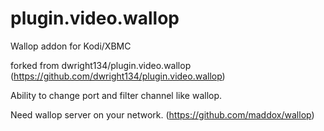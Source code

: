 # plugin.video.wallop
Wallop addon for Kodi/XBMC

forked from dwright134/plugin.video.wallop (https://github.com/dwright134/plugin.video.wallop)

Ability to change port and filter channel like wallop.

Need wallop server on your network. (https://github.com/maddox/wallop)
